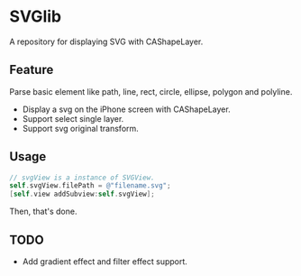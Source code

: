 # SVGlib
A repository for displaying SVG with CAShapeLayer.

## Feature
Parse basic element like path, line, rect, circle, ellipse, polygon and polyline.

- Display a svg on the iPhone screen with CAShapeLayer.
- Support select single layer.
- Support svg original transform.

## Usage
```objective-c
// svgView is a instance of SVGView.
self.svgView.filePath = @"filename.svg";
[self.view addSubview:self.svgView];
```
Then, that's done.

## TODO

- Add gradient effect and filter effect support.